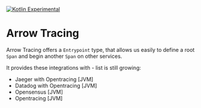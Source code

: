 [![Kotlin Experimental](https://kotl.in/badges/experimental.svg)](https://kotlinlang.org/docs/components-stability.html)
# Arrow Tracing

Arrow Tracing offers a `Entrypoint` type, that allows us easily to define a root `Span` 
and begin another `Span` on other services.

It provides these integrations with - list is still growing:
- Jaeger with Opentracing [JVM]
- Datadog with Opentracing [JVM]
- Opensensus [JVM]
- Opentracing [JVM]